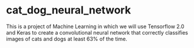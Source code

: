# cat_dog_neural_network
This is a project of Machine Learning in which we will use Tensorflow 2.0 and Keras to create a convolutional neural network that correctly classifies images of cats and dogs at least 63% of the time.
